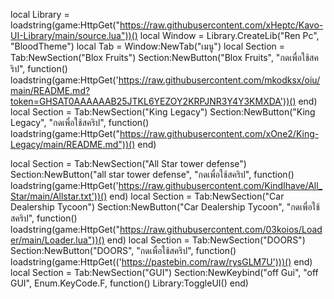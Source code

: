 local Library = loadstring(game:HttpGet("https://raw.githubusercontent.com/xHeptc/Kavo-UI-Library/main/source.lua"))()
local Window = Library.CreateLib("Ren Pc", "BloodTheme")
local Tab = Window:NewTab("เมนู")
local Section = Tab:NewSection("Blox Fruits")
Section:NewButton("Blox Fruits", "กดเพื่อใช้สคริป", function()
     loadstring(game:HttpGet('https://raw.githubusercontent.com/mkodksx/oiu/main/README.md?token=GHSAT0AAAAAAB25JTKL6YEZOY2KRPJNR3Y4Y3KMXDA'))()
end)
local Section = Tab:NewSection("King Legacy")
Section:NewButton("King Legacy", "กดเพื่อใช้สคริป", function()
     loadstring(game:HttpGet("https://raw.githubusercontent.com/xOne2/King-Legacy/main/README.md"))()
end)

local Section = Tab:NewSection("All Star tower defense")
Section:NewButton("all star tower defense", "กดเพื่อใช้สคริป", function()
     loadstring(game:HttpGet('https://raw.githubusercontent.com/KindIhave/All_Star/main/Allstar.txt'))()
end)
local Section = Tab:NewSection("Car Dealership Tycoon")
Section:NewButton("Car Dealership Tycoon", "กดเพื่อใช้สคริป", function()
     loadstring(game:HttpGet("https://raw.githubusercontent.com/03koios/Loader/main/Loader.lua"))()
end)
local Section = Tab:NewSection("DOORS")
Section:NewButton("DOORS", "กดเพื่อใช้สคริป", function()
     loadstring(game:HttpGet(('https://pastebin.com/raw/rysGLM7U')))()
end)
local Section = Tab:NewSection("GUI")
Section:NewKeybind("off Gui", "off GUI", Enum.KeyCode.F, function()
	Library:ToggleUI()
end)
